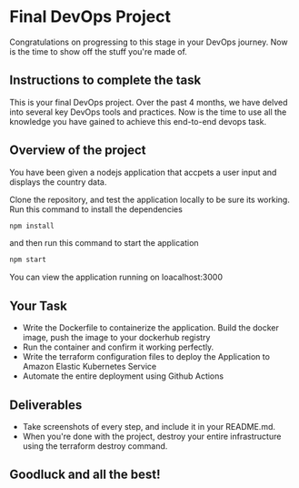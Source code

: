# Final DevOps Project
Congratulations on progressing to this stage in your DevOps journey. Now is the time to show off the stuff you're made of. 

## Instructions to complete the task 

This is your final DevOps project. Over the past 4 months, we have delved into several key DevOps tools and practices. Now is the time to use all the knowledge you have gained to achieve this end-to-end devops task. 


## Overview of the project

You have been given a nodejs application that accpets a user input and displays the country data. 

Clone the repository, and test the application locally to be sure its working. 
Run this command to install the dependencies

```bash
npm install
```

and then run this command to start the application 
```bash
npm start
```

You can view the application running on loacalhost:3000 

## Your Task 

 - Write the Dockerfile to containerize the application. Build the docker image, push the image to your dockerhub registry
 - Run the container and confirm it working perfectly. 
 - Write the terraform configuration files to deploy the Application to Amazon Elastic Kubernetes Service
 - Automate the entire deployment using Github Actions 

 ## Deliverables 
  - Take screenshots of every step, and include it in your README.md.
  - When you're done with the project, destroy your entire infrastructure using the terraform destroy command.

  ## Goodluck and all the best! 

